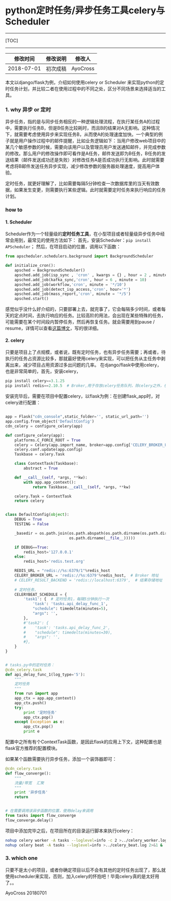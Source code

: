 # python定时任务/异步任务工具celery与Scheduler

------

[TOC]

------

| 修改时间   |  修改说明  |  修改人  |
| --------   | :----: | :----:  |
| 2018-07-01     | 初次成稿 | AyoCross     |


本文以django/flask为例，介绍如何使用celery or Scheduler 来实现python的定时任务计划，并比较二者在使用过程中的不同之处，区分不同场景来选择适当的工具。

### 1. why 异步 or 定时

异步任务，指的是与同步任务相反的一种逻辑处理流程，在执行某任务A的过程中，需要执行任务B，但是B任务比较耗时，而且B的结果对A无影响。这种情况下，就需要考虑使用异步来实现任务B，从而使A的处理速度加快。一个典型的例子就是用户操作过程中的邮件提醒，比如业务逻辑如下：当用户修改web项目中的某几个敏感参数的时候，需要向该用户以及管理员用户发送通知邮件，并完成参数的修改。那么用户的修改操作即可看作是A任务，邮件发送即为B任务，B任务的发送结果（邮件发送成功还是失败）对修改任务A是否成功执行无影响。此时就需要考虑将B邮件发送任务异步实现，减少修改参数的服务器处理速度，提高用户体验。

定时任务，就更好理解了，比如需要每隔5分钟检查一次数据库里的当天有效数据，如果发生变更，则需要执行某些逻辑。此时就需要定时任务来执行响应的任务计划。

###  how to

#### 1. Scheduler
Scheduler作为一个轻量级的**定时任务工具**，在小型项目或者轻量级异步任务中经常会用到，最常见的使用方法如下：
首先，安装Scheduler：`pip install APScheduler`；
然后，在项目启动的位置，调用以下函数：

```python
from apscheduler.schedulers.background import BackgroundScheduler

def initialize_cron():
    apsched = BackgroundScheduler()
    apsched.add_job(isp_sync , 'cron' , kwargs = {} , hour = 2 , minute = 10)
    apsched.add_job(kafka_sync,'cron', hour = 6 , minute = 10)
    apsched.add_job(workflow,'cron', minute = '*/10')
    apsched.add_job(detect_isp_access,'cron', hour='*')
    apsched.add_job(mass_report,'cron', minute = '*/5')
    apsched.start()
```

感觉似乎没什么好介绍的，只要部署上去，就完事了，它会每隔多少时间，或者每天的定点时间，去执行响应的任务。比较高阶的用法，会出现在某些特殊的任务，可能需要在某个时间段内暂停任务，然后再恢复任务。就会需要用到pause / resume，详情可以查看[这篇博文][1]，写的很详细。



#### 2. celery

只要是项目上了点规模，或者说，既有定时任务，也有异步任务需要；再或者，待执行的任务占资源比较多，那就最好使用celery来实现，可以把任务从主任务中剥离出来，减少项目占用资源过多出问题的几率。
在django/flask中使用celery，也是非常简单的，首先，安装celery，
```python
pip install celery==3.1.25
pip install redis==2.10.5  # Broker,用于存放celery任务队列，除celery之外，也可使用rabbitMQ/Zookeeper等
```
安装完毕后，需要在项目中配置celery，以flask为例：在创建flask_app时，对celery进行配置：
```python

app = Flask("cdn_console",static_folder='', static_url_path='')
app.config.from_object('DefaultConfig')
cdn_celery = configure_celery(app)

def configure_celery(app):
    platforms.C_FORCE_ROOT = True
    celery = Celery(app.import_name, broker=app.config['CELERY_BROKER_URL'])
    celery.conf.update(app.config)
    Taskbase = celery.Task

    class ContextTask(Taskbase):
        abstract = True

    def __call__(self, *args, **kw):
        with app.app_context():
            return Taskbase.__call__(self, *args, **kw)

    celery.Task = ContextTask
    return celery


class DefaultConfig(object):
    DEBUG = True
    TESTING = False

    _basedir = os.path.join(os.path.abspath(os.path.dirname(os.path.dirname(
                            os.path.dirname(__file__)))))

    if DEBUG==True:
        redis_host='127.0.0.1'
    else:
        redis_host='redis.test.org'

    REDIS_URL = "redis://%s:6379/1"%redis_host
    CELERY_BROKER_URL = 'redis://%s:6379'%redis_host,  # Broker 地址
    # CELERY_RESULT_BACKEND = 'redis://localhost:6379',  # 结果存储地址
    
    # 定时任务，
    CELERYBEAT_SCHEDULE = {
        'task1': {  # 定时任务1，每隔5分钟执行一次
            'task': 'tasks.api_delay_func_1',
            "schedule": timedelta(minutes=5),
            "args": '',
        },
        #'task2': {
        #    'task': 'tasks.api_delay_func_2',
        #    "schedule": timedelta(minutes=30),
        #    "args": '',
        #},
    }
} 


# tasks.py中的定时任务：
@cdn_celery.task
def api_delay_func_1(log_type='5'):
    """
    定时任务
    """
    from run import app
    app_ctx = app.app_context()
    app_ctx.push()
    try:
        print '定时任务'
        app_ctx.pop()
    except Exception as e:
        app_ctx.pop()
        print e   
```

配置中之所有有个ContextTask函数，是因此flask的应用上下文，这种配置也是flask官方推荐的配置模块。

如果某个函数需要执行异步任务，添加一个装饰器即可：
```python
@cdn_celery.task
def flow_converge():
    """
    流量/带宽  汇聚
    """
    print '异步任务'
    return


# 在需要调用该异步函数的位置，使用delay来调用
from tasks import flow_converge
flow_converge.delay()
```

项目中添加完毕之后，在项目所在的目录运行脚本来执行celery：
```bash
nohup celery worker -A tasks --loglevel=info -c 2 >../celery_worker.log 2>&1 &
nohup celery beat -A tasks --loglevel=info >../celery_beat.log 2>&1 &
```


### 3. which one

只要不是太小的项目，或者你确定项目以后不会有其他的定时任务出现了，那么就使用scheduler来实现，否则，加入celery的怀抱吧！毕竟celery真的是太好用了。。


AyoCross    20180701

[1]: http://debugo.com/apscheduler/